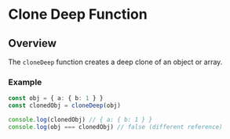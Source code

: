 # Clone Deep Function

## Overview

The `cloneDeep` function creates a deep clone of an object or array.

### Example

```typescript
const obj = { a: { b: 1 } }
const clonedObj = cloneDeep(obj)

console.log(clonedObj) // { a: { b: 1 } }
console.log(obj === clonedObj) // false (different reference)
```
